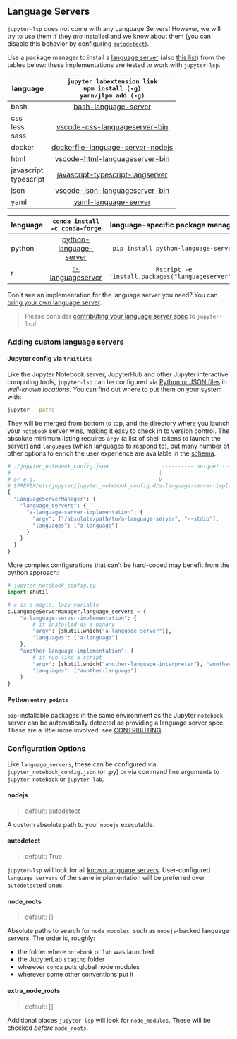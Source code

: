 ## Language Servers

`jupyter-lsp` does not come with any Language Servers! However, we will try to use
them if they _are_ installed and we know about them (you can disable this behavior
by configuring [`autodetect`](#autodetect)).

Use a package manager to install a [language server][lsp-implementations]
(also [this list][langserver]) from the tables below: these implementations are
tested to work with `jupyter-lsp`.

| language                  | `jupyter labextension link`<br/>`npm install (-g)`<br/>`yarn/jlpm add (-g)` |
| ------------------------- | :-------------------------------------------------------------------------: |
| bash                      |                          [bash-language-server][]                           |
| css<br/>less<br/>sass     |                      [vscode-css-languageserver-bin][]                      |
| docker                    |                    [dockerfile-language-server-nodejs][]                    |
| html                      |                     [vscode-html-languageserver-bin][]                      |
| javascript<br/>typescript |                    [javascript-typescript-langserver][]                     |
| json                      |                     [vscode-json-languageserver-bin][]                      |
| yaml                      |                          [yaml-language-server][]                           |

| language | `conda install -c conda-forge` |         language-specific package manager         |
| -------- | :----------------------------: | :-----------------------------------------------: |
| python   |   [python-language-server][]   |       `pip install python-language-server`        |
| r        |      [r-languageserver][]      | `Rscript -e 'install.packages("languageserver")'` |

[language-server]: https://microsoft.github.io/language-server-protocol/specification
[langserver]: https://langserver.org
[jupyter-server-proxy]: https://github.com/jupyterhub/jupyter-server-proxy
[lsp-implementations]: https://microsoft.github.io/language-server-protocol/implementors/servers
[jupyter-lsp]: https://github.com/krassowski/jupyterlab-lsp.git
[jupyterlab]: https://github.com/jupyterlab/jupyterlab
[bash-language-server]: https://github.com/mads-hartmann/bash-language-server
[vscode-css-languageserver-bin]: https://github.com/vscode-langservers/vscode-css-languageserver-bin
[vscode-html-languageserver-bin]: https://github.com/vscode-langservers/vscode-html-languageserver-bin
[dockerfile-language-server-nodejs]: https://github.com/rcjsuen/dockerfile-language-server-nodejs
[javascript-typescript-langserver]: https://github.com/sourcegraph/javascript-typescript-langserver
[python-language-server]: https://github.com/palantir/python-language-server
[vscode-json-languageserver-bin]: https://github.com/vscode-langservers/vscode-json-languageserver-bin
[yaml-language-server]: https://github.com/redhat-developer/yaml-language-server
[r-languageserver]: https://github.com/REditorSupport/languageserver

Don't see an implementation for the language server you need? You can
[bring your own language server](#adding-custom-language-servers).

> Please consider [contributing your language server spec](../Contributing.md)
> to `jupyter-lsp`!

### Adding custom language servers

#### Jupyter config via `traitlets`

Like the Jupyter Notebook server, JupyterHub and other Jupyter interactive computing
tools, `jupyter-lsp` can be configured via [Python or JSON files][notebook-config]
in _well-known locations_. You can find out where to put them on your system with:

[notebook-config]: https://jupyter-notebook.readthedocs.io/en/stable/config.html

```bash
jupyter --paths
```

They will be merged from bottom to top, and the directory where you launch your
`notebook` server wins, making it easy to check in to version control. The absolute
minimum listing requires `argv` (a list of shell tokens to launch the server)
and `languages` (which languages to respond to), but many number of other options
to enrich the user experience are available in the
[schema][].

[schema]: https://github.com/krassowski/jupyterlab-lsp/blob/master/py_src/jupyter_lsp/schema/schema.json

```python
# ./jupyter_notebook_config.json                 ---------- unique! -----------
#                                               |                              |
# or e.g.                                       V                              V
# $PREFIX/etc/jupyter/jupyter_notebook_config.d/a-language-server-implementation.json
{
  "LanguageServerManager": {
    "language_servers": {
      "a-language-server-implementation": {
        "argv": ["/absolute/path/to/a-language-server", "--stdio"],
        "languages": ["a-language"]
      }
    }
  }
}
```

More complex configurations that can't be hard-coded may benefit from the python approach:

```py
# jupyter_notebook_config.py
import shutil

# c is a magic, lazy variable
c.LanguageServerManager.language_servers = {
    "a-language-server-implementation": {
        # if installed as a binary
        "argv": [shutil.which("a-language-server")],
        "languages": ["a-language"]
    },
    "another-language-implementation": {
        # if run like a script
        "argv": [shutil.which("another-language-interpreter"), "another-language-server"],
        "languages": ["another-language"]
    }
}
```

#### Python `entry_points`

`pip`-installable packages in the same environment as the Jupyter `notebook` server
can be automatically detected as providing a language server spec. These are a
little more involved: see [CONTRIBUTING](Contributing.md).

### Configuration Options

Like `language_servers`, these can be configured via `jupyter_notebook_config.json`
(or .py) or via command line arguments to `jupyter notebook` or `jupyter lab`.

#### nodejs

> default: autodetect

A custom absolute path to your `nodejs` executable.

#### autodetect

> default: True

`jupyter-lsp` will look for all [known language servers](#installing-language-servers).
User-configured `language_servers` of the same implementation will be preferred
over `autodetect`ed ones.

#### node_roots

> default: []

Absolute paths to search for `node_modules`, such as `nodejs`-backed language servers.
The order is, roughly:

- the folder where `notebook` or `lab` was launched
- the JupyterLab `staging` folder
- wherever `conda` puts global node modules
- wherever some other conventions put it

#### extra_node_roots

> default: []

Additional places `jupyter-lsp` will look for `node_modules`. These will be checked
_before_ `node_roots`.
